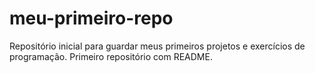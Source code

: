 # meu-primeiro-repo
Repositório inicial para guardar meus primeiros projetos e exercícios de programação. Primeiro repositório com README.
